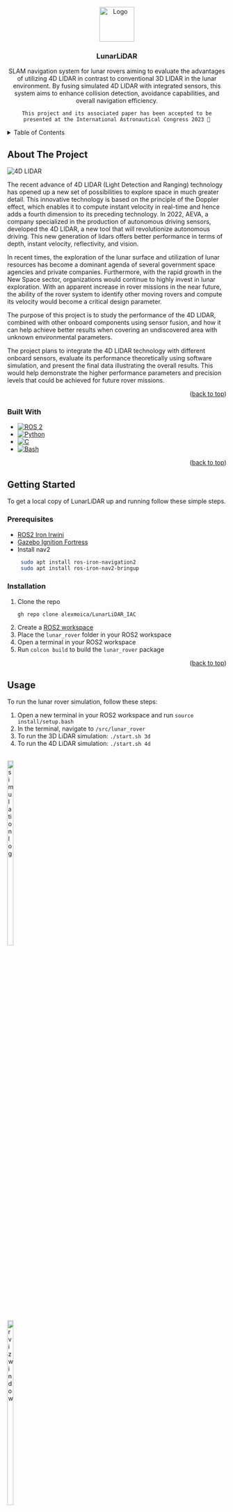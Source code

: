 <!-- PROJECT LOGO -->
<br />
<div align="center">
  <a href="https://github.com/github_username/repo_name">
    <img src="media/logo.png" alt="Logo" width="80" height="80">
  </a>

<h3 align="center">LunarLiDAR</h3>
  <p align="center">
    SLAM navigation system for lunar rovers aiming to evaluate the advantages of utilizing 4D LIDAR in contrast to conventional 3D LIDAR in the lunar environment. By fusing simulated 4D LIDAR with integrated sensors, this system aims to enhance collision detection, avoidance capabilities, and overall navigation efficiency.

`This project and its associated paper has been accepted to be presented at the International Astronautical Congress 2023 🚀`
    <br />
  </p>
</div>


<!-- TABLE OF CONTENTS -->
<details>
  <summary>Table of Contents</summary>
  <ol>
    <li>
      <a href="#about-the-project">About The Project</a>
      <ul>
        <li><a href="#built-with">Built With</a></li>
      </ul>
    </li>
    <li>
      <a href="#getting-started">Getting Started</a>
      <ul>
        <li><a href="#prerequisites">Prerequisites</a></li>
        <li><a href="#installation">Installation</a></li>
      </ul>
    </li>
    <li><a href="#usage">Usage</a></li>
    <li><a href="#results--findings">Results & Findings</a></li>
    <li><a href="#conclusion">Conclusion</a></li>
    <li><a href="#contact">Contact</a></li>
  </ol>
</details>



<!-- ABOUT THE PROJECT -->
## About The Project
![4D LIDAR](https://github.com/alexmoica/LunarLiDAR_IAC/assets/6493847/05b9655d-c3b6-493d-bf24-2741cb7caca0)

<p>The recent advance of 4D LIDAR (Light Detection and Ranging) technology has opened up a new set of possibilities to explore space in much greater detail. This innovative technology is based on the principle of the Doppler effect, which enables it to compute instant velocity in real-time and hence adds a fourth dimension to its preceding technology. In 2022, AEVA, a company specialized in the production of autonomous driving sensors, developed the 4D LIDAR, a new tool that will revolutionize autonomous driving. This new generation of lidars offers better performance in terms of depth, instant velocity, reflectivity, and vision.</p>

<p>In recent times, the exploration of the lunar surface and utilization of lunar resources has become a dominant agenda of several government space agencies and private companies. Furthermore, with the rapid growth in the New Space sector, organizations would continue to highly invest in lunar exploration. With an apparent increase in rover missions in the near future, the ability of the rover system to identify other moving rovers and compute its velocity would become a critical design parameter.</p>

<p>The purpose of this project is to study the performance of the 4D LIDAR, combined with other onboard components using sensor fusion, and how it can help achieve better results when covering an undiscovered area with unknown environmental parameters.</p>

<p>The project plans to integrate the 4D LIDAR technology with different onboard sensors, evaluate its performance theoretically using software simulation, and present the final data illustrating the overall results. This would help demonstrate the higher performance parameters and precision levels that could be achieved for future rover missions.</p>

<p align="right">(<a href="#readme-top">back to top</a>)</p>


### Built With

* [![ROS 2][ROS2-shield]][ROS2-url]
* [![Python][Python-shield]][Python-url]
* [![C][C-shield]][C-url]
* [![Bash][Bash-shield]][Bash-url]

<p align="right">(<a href="#readme-top">back to top</a>)</p>



<!-- GETTING STARTED -->
## Getting Started

To get a local copy of LunarLiDAR up and running follow these simple steps.

### Prerequisites

* [ROS2 Iron Irwini](https://docs.ros.org/en/iron/Installation.html)
* [Gazebo Ignition Fortress](https://gazebosim.org/docs/fortress/install)
* Install nav2
  ```sh
   sudo apt install ros-iron-navigation2
   sudo apt install ros-iron-nav2-bringup
   ```

### Installation

1. Clone the repo
   ```sh
   gh repo clone alexmoica/LunarLiDAR_IAC
   ```
3. Create a [ROS2 workspace](https://docs.ros.org/en/iron/Tutorials/Beginner-Client-Libraries/Creating-A-Workspace/Creating-A-Workspace.html)
4. Place the `lunar_rover` folder in your ROS2 workspace
5. Open a terminal in your ROS2 workspace
6. Run `colcon build` to build the `lunar_rover` package

<p align="right">(<a href="#readme-top">back to top</a>)</p>


<!-- USAGE EXAMPLES -->
## Usage

To run the lunar rover simulation, follow these steps:
1. Open a new terminal in your ROS2 workspace and run `source install/setup.bash`
2. In the terminal, navigate to `/src/lunar_rover`
3. To run the 3D LiDAR simulation: `./start.sh 3d`
4. To run the 4D LiDAR simulation: `./start.sh 4d`

<br>
<div style="display: inline-block;">
  <img src="media/sim_log.png" alt="simulation log" width="33%" style="display: block; margin-right: 10px;">
  <img src="media/rviz.png" alt="rviz window" width="33%" style="display: block; margin-right: 10px;">
  <img src="media/gazebo.png" alt="gazebo window" width="33%" style="text-align: center;">
</div>

Once the last command is executed, RViz and Gazebo will open, simulating the lunar rover. The rover employs SLAM to scan and navigate its environment, utilizing its onboard LiDAR.

<br>
<div style="display: inline-block;"><img src="media/avoidance_action_server.png" alt="avoidance action server log" width="33%" style="display: block; margin-right: 10px;"></div>

For the avoidance system, an avoidance server is initiated first. This server accepts requests from an avoidance client regarding whether to provide an avoidance goal to the rover or not.

<br>
<div style="display: inline-block;"><img src="media/avoidance_4d.png" alt="avoidance publisher log" width="33%" style="display: block; margin-right: 10px;"></div>

Next, a publishing server is launched, continuously broadcasting the locations of any rovers in the scene. If the `4d` option was selected, it will also publish their velocities.

<br>
<div style="display: inline-block;"><img src="media/avoidance_subscriber.png" alt="avoidance subscriber/client log" width="33%" style="display: block; margin-right: 10px;"></div>

A subscriber is initiated to listen to this server and calculate the collision risk between rovers. This is done by measuring the distance between the rovers (for `3d`) and considering the velocity vectors of both rovers (for `4d`). This subscriber also functions as the avoidance client, sending a request to the avoidance server to execute an avoidance maneuver when a collision risk is detected.

<br>
<br>

![3D LIDAR](https://github.com/alexmoica/LunarLiDAR_IAC/assets/6493847/067bc5f6-0fe8-4441-a048-9e687d76b28f)
<br>3D LiDAR Test Case (6x speed)

<br>

![4D LIDAR](https://github.com/alexmoica/LunarLiDAR_IAC/assets/6493847/05b9655d-c3b6-493d-bf24-2741cb7caca0)
<br>4D LiDAR Test Case (6x speed)

<br>
<div style="display: inline-block;"><img src="media/demo_results.png" alt="demo results"></div>

Just from this quick test case, we can already observe the potential performance and efficiency advantages of utilizing a 4D LiDAR.

<p align="right">(<a href="#readme-top">back to top</a>)</p>


<!-- RESULTS & FINDINGS -->
## Results & Findings

**UR = User Rover**
<br>
**OR = Obstacle Rover**

### Test 1: Increasing the speed of the OR

**Rationale**
<br>
To test the performance of the rover in a scenario with dynamic or unpredictable elements, requiring faster decision making.
<br>
<br>

**Initial Conditions**
<br>
`UR:` Begin at (0,0) and move towards the goal (9,-9) at a maximum speed of 0.36 units/s and with a maximum rotation speed of 1.0 rad/s
<br>
<br>
`OR Speed x1:` Begin at (12, -5) and patrol between (12, -5) and (4, -5) at a speed of 0.2667 units/s
<br>
<br>
`OR Speed x2:` Speed increased to 0.5333 units/s
<br>
<br>
`OR Speed x4:` Speed increased to 1.0667 units/s
<br>
<br>

**Results**

<div style="display: inline-block;"><img src="media/T1_graph.png" alt="T1 graph" width="66%" style="display: block; margin-right: 10px;"></div>
<br>

Average UR Speeds by Test Case

|  | OR Speed x1  | OR Speed x2 | OR Speed x4 |
| ------------- | ------------- | ------------- | ------------- |
| 3D  | 0.10 units/s  | 0.11 units/s  | 0.12 units/s  |
| 4D  | 0.19 units/s  | 0.20 units/s  | 0.18 units/s  |
<br>
<br>

**Findings**
<br>
The most important aspect of this test was the occurrence of collisions as the OR's speed increased. At Speed x4, the 3D LIDAR couldn't avoid collisions in a few cases since the UR had already crossed onto the OR's path when it detected it, and due to high speeds, the OR couldn't avoid in time. In contrast, the 4D LIDAR could make more significant corrections due to knowing the velocity information of the OR. There is no meaningful change in the amount of time to the goal, any variation can be attributed to the OR's location in its path when it was intersected by the UR.
<br>
<br>


### Test 2: Increasing the speed of the UR

**Rationale**
<br>
To test the ability of the rover to handle high-speed navigation and obstacle avoidance.
<br>
<br>

**Initial Conditions**
<br>
`OR:` Begin at (12, -5) and patrol between (12, -5) and (4, -5) at a speed of 0.2667 units/s
<br>
<br>
`UR Speed x1:` Begin at (0,0) and move towards the goal (9,-9) at a maximum speed of 0.36 units/s and with a maximum rotation speed of 1.0 rad/s
<br>
<br>
`UR Speed x2:` Maximum speed increased to 0.72 units/s and 2.0 rad/s
<br>
<br>
`UR Speed x4:` Maximum speed increased to 1.44 units/s and 4.0 rad/s
<br>
<br>

**Results**

<div style="display: inline-block;"><img src="media/T2_graph.png" alt="T2 graph" width="66%" style="display: block; margin-right: 10px;"></div>
<br>

Average UR Speeds by Test Case

|  | UR Speed x1  | UR Speed x2 | UR Speed x4 |
| ------------- | ------------- | ------------- | ------------- |
| 3D  | 0.10 units/s  | 0.15 units/s  | 0.21 units/s  |
| 4D  | 0.19 units/s  | 0.24 units/s  | 0.32 units/s  |
<br>
<br>


**Findings**
<br>
Both 3D and 4D LIDARs successfully reached the goal in high-speed environments without any collisions. The 4D LIDAR consistently resulted in a faster path, with speed increasing by 23.89% from Speed x1 to x2 and 32.62% from x2 to x4. While the 3D LIDAR was slower overall, it scaled more efficiently due to its algorithm's constant distance from the obstacle rover. This means that the higher UR speeds saved time after obstacle avoidance as the UR moved towards the goal. Since the 4D LIDAR's pathing doesn't experience such significant rate increases, it implies that it's a more efficient algorithm overall compared to the 3D LIDAR.
<br>
<br>


### Test 3: Placing an obstacle between the rovers

**Rationale**
<br>
To test the rover's ability to respond to both stationary and moving obstacles, particularly in scenarios where it has minimal time to detect the moving obstacle.
<br>
<br>


**Initial Conditions**
<br>
`OR:` Begin at (12, -5) and patrol between (12, -5) and (4, -5) at a speed of 0.2667 units/s
<br>
<br>
`UR:` Begin at (0,0) and move towards the goal (9,-9) at a maximum speed of 0.36 units/s and with a maximum rotation speed of 1.0 rad/s
<br>
<br>
`Static Obstacle:` Wall measuring 4 units in the x-direction and 0.5 units in the y-direction, centered at (3, -3)
<br>
<br>


**Reference Photo of Test**
<div style="display: inline-block;"><img src="media/ref1.png" alt="real view reference" width="33%" style="display: block; margin-right: 10px;"></div>
<br>
<br>

**Results**

<div style="display: inline-block;"><img src="media/T3_graph.png" alt="T3 graph" width="66%" style="display: block; margin-right: 10px;"></div>
<br>

Average UR Speeds by Test Case

|  | No Obstacle | With Obstacle |
| ------------- | ------------- | ------------- |
| 3D  | 0.10 units/s  | 0.07 units/s  |
| 4D  | 0.19 units/s  | 0.18 units/s  |
<br>
<br>


**Findings**
<br>
Both LIDARS were able to navigate to the goal without collisions when a static obstacle was introduced. The 4D LIDAR did not suffer a meaningful decrease in average speed, taking extra time to navigate around the wall but still plotting an effecient path around the OR, while the 3D LIDAR experienced an additional pathing delay between navigating around the wall and avoiding the OR.
<br>
<br>

<p align="right">(<a href="#readme-top">back to top</a>)</p>


<!-- CONCLUSION -->
## Conclusion

The 4D LIDAR algorithm used in this study consistently demonstrated better efficiency and safety compared to the 3D LIDAR algorithm across all three tested scenarios. The 4D LIDAR system consistently reached the goal in a significantly shorter amount of time and, more importantly, without any collisions. These results underscore the significant advantage of adopting the 4D LIDAR technology for a lunar rover, ensuring not only faster task completion but also a heightened level of safety during its operations in dynamic and obstacle-rich environments.

<p align="right">(<a href="#readme-top">back to top</a>)</p>


<!-- CONTACT -->
## Contact

Alex Moica - <a href="https://www.linkedin.com/in/alexmoica/" target="_blank">LinkedIn</a> - alex@alexmoica.com

<p align="right">(<a href="#readme-top">back to top</a>)</p>


<!-- MARKDOWN LINKS & IMAGES -->
[ROS2-shield]: https://img.shields.io/badge/ROS2-20232A?style=for-the-badge&logo=ros
[ROS2-url]: https://docs.ros.org/en/iron/index.html
[Python-shield]: https://img.shields.io/badge/Python-20232A?style=for-the-badge&logo=python
[Python-url]: https://www.python.org/
[C-shield]: https://img.shields.io/badge/C-20232A?style=for-the-badge&logo=C
[C-url]: https://devdocs.io/c/
[Bash-shield]: https://img.shields.io/badge/Bash-20232A?style=for-the-badge&logo=gnubash
[Bash-url]: https://www.gnu.org/software/bash/
